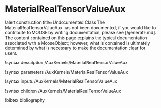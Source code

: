 <!-- MOOSE Documentation Stub: Remove this when content is added. -->

# MaterialRealTensorValueAux

!alert construction title=Undocumented Class
The MaterialRealTensorValueAux has not been documented, if you would like to contribute to MOOSE by
writing documentation, please see [/generate.md]. The content contained on this page explains
the typical documentation associated with a MooseObject; however, what is contained is ultimately
determined by what is necessary to make the documentation clear for users.

!syntax description /AuxKernels/MaterialRealTensorValueAux

!syntax parameters /AuxKernels/MaterialRealTensorValueAux

!syntax inputs /AuxKernels/MaterialRealTensorValueAux

!syntax children /AuxKernels/MaterialRealTensorValueAux

!bibtex bibliography

